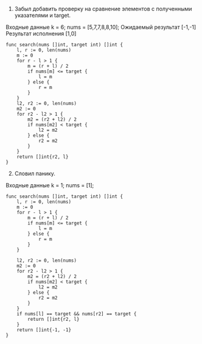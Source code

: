 1) Забыл добавить проверку на сравнение элементов с полученными указателями и target.

Входные данные k = 6; nums = [5,7,7,8,8,10];
Ожидаемый результат [-1,-1]
Результат исполнения [1,0]

```
func search(nums []int, target int) []int {
	l, r := 0, len(nums)
	m := 0
    for r - l > 1 {
		m = (r + l) / 2
		if nums[m] <= target {
			l = m
		} else {
			r = m
		}
	}
	l2, r2 := 0, len(nums)
	m2 := 0
    for r2 - l2 > 1 {
		m2 = (r2 + l2) / 2
		if nums[m2] < target {
			l2 = m2
		} else {
			r2 = m2
		}
	}
	return []int{r2, l}
}
```

2) Словил панику.

Входные данные k = 1; nums = [1];



```
func search(nums []int, target int) []int {
	l, r := 0, len(nums)
	m := 0
    for r - l > 1 {
		m = (r + l) / 2
		if nums[m] <= target {
			l = m
		} else {
			r = m
		}
	}
    
	l2, r2 := 0, len(nums)
	m2 := 0
    for r2 - l2 > 1 {
		m2 = (r2 + l2) / 2
		if nums[m2] < target {
			l2 = m2
		} else {
			r2 = m2
		}
	}
    if nums[l] == target && nums[r2] == target {
        return []int{r2, l}
    }
	return []int{-1, -1}
}
```
